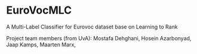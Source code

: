 EuroVocMLC
==========

A Multi-Label Classifier for Eurovoc dataset base on Learning to Rank



Project team members (from UvA):
Mostafa Dehghani,
Hosein Azarbonyad,
Jaap Kamps,
Maarten Marx,
